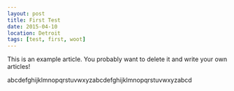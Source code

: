 ```yaml
---
layout: post
title: First Test
date: 2015-04-10
location: Detroit
tags: [test, first, woot]
---
```


This is an example article.<!--more--> You probably want to delete it and write your own articles!

abcdefghijklmnopqrstuvwxyzabcdefghijklmnopqrstuvwxyzabcd
